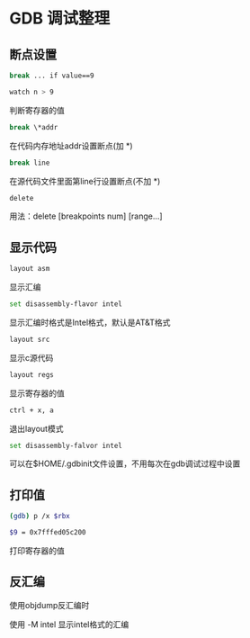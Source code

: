 # GDB 调试整理
<!-- toc -->

## 断点设置
```sh
break ... if value==9

watch n > 9
```
判断寄存器的值
```sh
break \*addr
```
在代码内存地址addr设置断点(加 \*)
```sh
break line
```
在源代码文件里面第line行设置断点(不加 \*)
```sh
delete
```
用法：delete [breakpoints num] [range...]

## 显示代码
```sh
layout asm
```
显示汇编
```sh
set disassembly-flavor intel
```
显示汇编时格式是Intel格式，默认是AT&T格式
```sh
layout src 
```
显示c源代码
```sh
layout regs
```
显示寄存器的值
```sh
ctrl + x, a 
```
退出layout模式

```sh
set disassembly-falvor intel
```

可以在$HOME/.gdbinit文件设置，不用每次在gdb调试过程中设置
## 打印值
```sh
(gdb) p /x $rbx

$9 = 0x7fffed05c200
```
打印寄存器的值

## 反汇编

使用objdump反汇编时

使用 -M intel 显示intel格式的汇编

